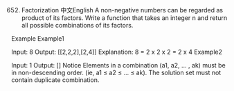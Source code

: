 652. Factorization
中文English
A non-negative numbers can be regarded as product of its factors.
Write a function that takes an integer n and return all possible combinations of its factors.

Example
Example1

Input: 8
Output: [[2,2,2],[2,4]]
Explanation:
8 = 2 x 2 x 2 = 2 x 4
Example2

Input: 1
Output: []
Notice
Elements in a combination (a1, a2, … , ak) must be in non-descending order. (ie, a1 ≤ a2 ≤ … ≤ ak).
The solution set must not contain duplicate combination.
